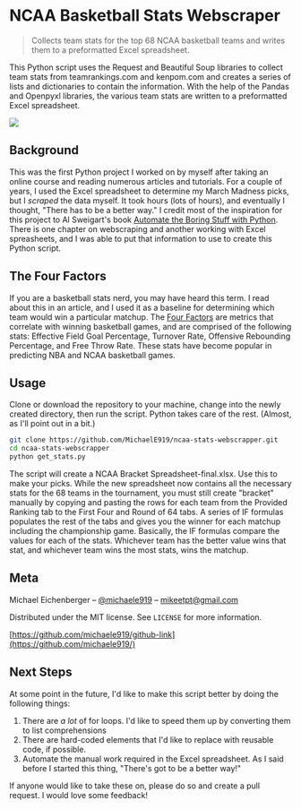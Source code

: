 # NCAA Basketball Stats Webscraper
> Collects team stats for the top 68 NCAA basketball teams and writes them to a preformatted Excel spreadsheet.

This Python script uses the Request and Beautiful Soup libraries to collect team stats from teamrankings.com and kenpom.com and creates a series of lists and dictionaries to contain the information.
With the help of the Pandas and Openpyxl libraries, the various team stats are written to a preformatted Excel spreadsheet.

![](header.png)

## Background

This was the first Python project I worked on by myself after taking an online course and reading numerous articles and tutorials. For a couple of years, I used the Excel spreadsheet to determine my March Madness picks, but I *scraped* the data myself. It took hours (lots of hours), and eventually I thought, "There has to be a better way."
I credit most of the inspiration for this project to Al Sweigart's book [Automate the Boring Stuff with Python](http://automatetheboringstuff.com/). There is one chapter on webscraping and another working with Excel spreasheets, and I was able to put that information to use to create this Python script.

## The Four Factors

If you are a basketball stats nerd, you may have heard this term. I read about this in an article, and I used it as a baseline for determining which team would win a particular matchup. The [Four Factors](https://www.nbastuffer.com/analytics101/four-factors/) are metrics that correlate with winning basketball games, and are comprised of the following stats: Effective Field Goal Percentage, Turnover Rate, Offensive Rebounding Percentage, and Free Throw Rate. These stats have become popular in predicting NBA and NCAA basketball games.

## Usage

Clone or download the repository to your machine, change into the newly created directory, then run the script. Python takes care of the rest. (Almost, as I'll point out in a bit.)

```sh
git clone https://github.com/MichaelE919/ncaa-stats-webscrapper.git
cd ncaa-stats-webscrapper
python get_stats.py
```
The script will create a NCAA Bracket Spreadsheet-final.xlsx. Use this to make your picks. While the new spreadsheet now contains all the necessary stats for the 68 teams in the tournament, you must still create "bracket" manually by copying and pasting the rows for each team from the Provided Ranking tab to the First Four and Round of 64 tabs. A series of IF formulas populates the rest of the tabs and gives you the winner for each matchup including the championship game. 
Basically, the IF formulas compare the values for each of the stats. Whichever team has the better value wins that stat, and whichever team wins the most stats, wins the matchup.

## Meta

Michael Eichenberger – [@michaele919](https://twitter.com/michaele919) – mikeetpt@gmail.com

Distributed under the MIT license. See ``LICENSE`` for more information.

[https://github.com/michaele919/github-link](https://github.com/michaele919/)

## Next Steps

At some point in the future, I'd like to make this script better by doing the following things:

1. There are *a lot* of for loops. I'd like to speed them up by converting them to list comprehensions
2. There are hard-coded elements that I'd like to replace with reusable code, if possible.
3. Automate the manual work required in the Excel spreadsheet. As I said before I started this thing, "There's got to be a better way!"

If anyone would like to take these on, please do so and create a pull request. I would love some feedback!
